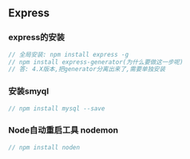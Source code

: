 ## Express

### express的安装
```javascript
// 全局安装: npm install express -g
// npm install express-generator(为什么要做这一步呢)
// 答: 4.X版本,把generator分离出来了,需要单独安装
```

### 安装smyql
```javascript
// npm install mysql --save
```

### Node自动重启工具 nodemon
```javascript
// npm install noden
```

